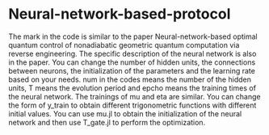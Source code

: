 # Neural-network-based-protocol
The mark in the code is similar to the paper Neural-network-based optimal quantum control of nonadiabatic geometric quantum computation via reverse engineering.
The specific description of the neural network is also in the paper.
You can change the number of hidden units, the connections between neurons, the initialization of the parameters and the learning rate based on your needs.
num in the codes means the number of the hidden units, T means the evolution period and epcho means the training times of the neural network.
The trainings of mu and eta are similar. You can change the form of y_train to obtain different trigonometric functions with different initial values.
You can use mu.jl to obtain the initialization of the neural network and then use T_gate.jl to perform the optimization.
